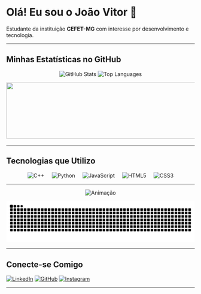 # Olá! Eu sou o João Vitor 👋

Estudante da instituição **CEFET-MG** com interesse por desenvolvimento e tecnologia.

---

## Minhas Estatísticas no GitHub

<p align="center">
  <img src="https://github-readme-stats.vercel.app/api?username=joaovitor1-mg&hide_title=false&hide_rank=false&show_icons=true&include_all_commits=true&count_private=true&disable_animations=false&theme=dracula&locale=en&hide_border=true" height="150" width="400" alt="GitHub Stats" />
  <img src="https://github-readme-stats.vercel.app/api/top-langs?username=joaovitor1-mg&locale=en&hide_title=false&layout=compact&langs_count=6&theme=dracula&hide_border=true" height="150" width="400" alt="Top Languages" />
</p>

<p align="center">
  <img src="https://github-readme-streak-stats.herokuapp.com/?user=joaovitor1-mg&theme=dracula&hide_border=true" height="150" width="1000" />
</p>

---

## Tecnologias que Utilizo

<p align="center">
  <img src="https://cdn.jsdelivr.net/gh/devicons/devicon/icons/cplusplus/cplusplus-original.svg" height="40" alt="C++" />
  <img width="12" />
  <img src="https://cdn.jsdelivr.net/gh/devicons/devicon/icons/python/python-original.svg" height="40" alt="Python" />
  <img width="12" />
  <img src="https://cdn.jsdelivr.net/gh/devicons/devicon/icons/javascript/javascript-original.svg" height="40" alt="JavaScript" />
  <img width="12" />
  <img src="https://cdn.jsdelivr.net/gh/devicons/devicon/icons/html5/html5-original.svg" height="40" alt="HTML5" />
  <img width="12" />
  <img src="https://cdn.jsdelivr.net/gh/devicons/devicon/icons/css3/css3-original.svg" height="40" alt="CSS3" />
</p>

---

<p align="center">
  <img height="160" width="400" src="img/CuvtX9M.gif" alt="Animação" />

<p align="center">
  <picture>
    <source media="(prefers-color-scheme: dark )" srcset="https://raw.githubusercontent.com/joaovitor1-mg/joaovitor1-mg/output/github-snake-dark.svg" />
    <source media="(prefers-color-scheme: light )" srcset="https://raw.githubusercontent.com/joaovitor1-mg/joaovitor1-mg/output/github-snake.svg" />
    <img alt="Snake animation" src="https://raw.githubusercontent.com/joaovitor1-mg/joaovitor1-mg/output/github-snake.svg" />
  </picture>
</p>

---

## Conecte-se Comigo

[![LinkedIn](https://img.shields.io/badge/LinkedIn-0077B5?style=for-the-badge&logo=linkedin&logoColor=white)](https://www.linkedin.com/in/jo%C3%A3o-vitor-martinelli-gomes-7953b637a)
[![GitHub](https://img.shields.io/badge/GitHub-100000?style=for-the-badge&logo=github&logoColor=white)](https://github.com/joaovitor1-mg)
[![Instagram](https://img.shields.io/badge/Instagram-E4405F?style=for-the-badge&logo=instagram&logoColor=white)](https://www.instagram.com/joaomartineelli/)

---












